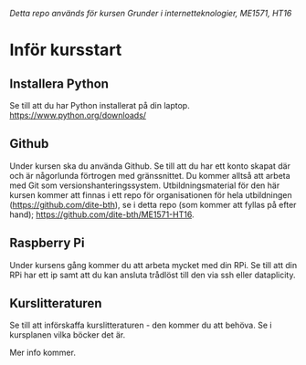 <i>Detta repo används för kursen Grunder i internetteknologier, ME1571, HT16</i>

# Inför kursstart

## Installera Python
Se till att du har Python installerat på din laptop.
https://www.python.org/downloads/

## Github
Under kursen ska du använda Github. Se till att du har ett konto skapat där och är någorlunda förtrogen med gränssnittet.
Du kommer alltså att arbeta med Git som versionshanteringssystem.
Utbildningsmaterial för den här kursen kommer att finnas i ett repo för organisationen för hela utbildningen (https://github.com/dite-bth), se i detta repo (som kommer att fyllas på efter hand); https://github.com/dite-bth/ME1571-HT16.

## Raspberry Pi
Under kursens gång kommer du att arbeta mycket med din RPi. Se till att din RPi har ett ip samt att du kan ansluta trådlöst till den via ssh eller dataplicity.

## Kurslitteraturen
Se till att införskaffa kurslitteraturen - den kommer du att behöva.
Se i kursplanen vilka böcker det är.

Mer info kommer.
